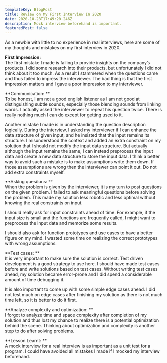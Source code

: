 ```yaml
---
templateKey: BlogPost
title: Review on My First Interview In 2020
date: 2020-10-28T17:49:20.246Z
description: Mock interview beforehand is important.
featuredPost: false
---
```

As a newbie with little to no experience in real interviews, here are some of my thoughts and mistakes on my first interview in 2020. 


**First Impression:**\
The first mistake I made is failing to provide insights on the company’s products. I did some research into their products, but unfortunately I did not think about it too much. As a result I stammered when the questions came and thus failed to impress the interviewer. The bad thing is that the first impression matters and I gave a poor impression to my interviewer.


**Communication:**\
To be honest, I am not a good english listener as I am not good at distinguishing subtle sounds, especially those blending sounds from linking words. I actually asked the interviewer to repeat his question twice. There is really nothing much I can do except for getting used to it. 

Another mistake I made is in understanding the question description logically. During the interview, I asked my interviewer if I can enhance the data structure of given input, and he insisted that the input remains its structure. I misunderstood the context and added an extra constraint on my solution that I should not modify the input data structure. But actually although the input remains the same, I can instead preprocess the input data and create a new data structure to store the input data. I think a better way to avoid such a mistake is to make assumptions write them down. If those assumptions are wrong then the interviewer can point it out. Do not add extra constraints myself.

**Asking questions:**\
When the problem is given by the interviewer, it is my turn to post questions on the given problem. I failed to ask meaningful questions before solving the problem. This made my solution less robotic and less optimal without knowing the real constraints on input. 

I should really ask for input constraints ahead of time. For example, if the input size is small and the functions are frequently called, I might want to preprocess the input data and memorize some results. 

I should also ask for function prototypes and use cases to have a better figure on my mind. I wasted some time on realizing the correct prototypes with wrong assumptions. 

**Test cases:**\
It is very important to make sure the solution is correct. Test driven development is a good strategy to use here. I should have made test cases before and write solutions based on test cases. Without writing test cases ahead, my solution became error-prone and I did spend a considerable amount of time debugging it. 

It is also important to come up with some simple edge cases ahead. I did not test much on edge cases after finishing my solution as there is not much time left, so it is better to do it first.

**Analyze complexity and optimization:**\
I forgot to analyze time and space complexity after completion of my solution and thus lost my chance to realize there is a potential optimization behind the scene. Thinking about optimization and complexity is another step to do after solving problems.

**Lesson Learnt:**\
A mock interview for a real interview is as important as a unit test for a program. I could have avoided all mistakes I made if I mocked my interview beforehand.
